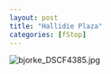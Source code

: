 ```yaml
---
layout: post
title: "Hallidie Plaza"
categories: [fStop]
---
```

<img alt="bjorke_DSCF4385.jpg" src="http://www.botzilla.com/blog/archives/pix2014/bjorke_DSCF4385.jpg" class="img-responsive" border="0" />


<!--more-->

